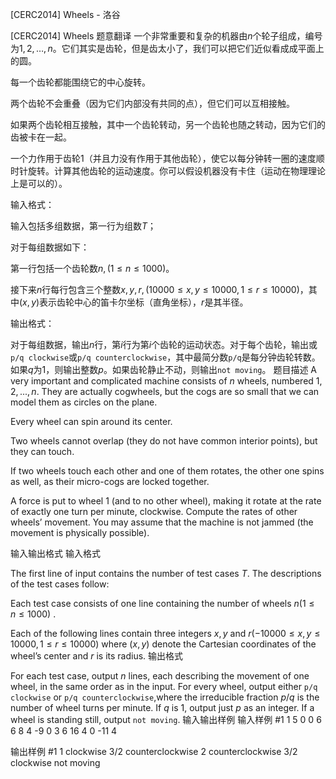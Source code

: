 



[CERC2014] Wheels - 洛谷














[CERC2014] Wheels
题意翻译
一个非常重要和复杂的机器由$n$个轮子组成，编号为$1,2,…,n$。它们其实是齿轮，但是齿太小了，我们可以把它们近似看成成平面上的圆。

每一个齿轮都能围绕它的中心旋转。

两个齿轮不会重叠（因为它们内部没有共同的点），但它们可以互相接触。

如果两个齿轮相互接触，其中一个齿轮转动，另一个齿轮也随之转动，因为它们的齿被卡在一起。

一个力作用于齿轮1（并且力没有作用于其他齿轮），使它以每分钟转一圈的速度顺时针旋转。计算其他齿轮的运动速度。你可以假设机器没有卡住（运动在物理理论上是可以的）。

输入格式：

输入包括多组数据，第一行为组数$T$；

对于每组数据如下：

第一行包括一个齿轮数$n,(1 \le n \le 1000)$。

接下来$n$行每行包含三个整数$x,y,r,(10000≤x,y≤10000,1≤r≤10000)$，其中$(x,y)$表示齿轮中心的笛卡尔坐标（直角坐标），$r$是其半径。

输出格式：

对于每组数据，输出$n$行，第$i$行为第$i$个齿轮的运动状态。对于每个齿轮，输出或`p/q clockwise`或`p/q counterclockwise`，其中最简分数`p/q`是每分钟齿轮转数。如果$q$为$1$，则输出整数$p$。如果齿轮静止不动，则输出`not moving`。 
题目描述
A very important and complicated machine consists of $n$ wheels, numbered $1, 2, . . . , n$. They are actually cogwheels, but the cogs are so small that we can model them as circles on the plane.

Every wheel can spin around its center.

Two wheels cannot overlap (they do not have common interior points), but they can touch.

If two wheels touch each other and one of them rotates, the other one spins as well, as their micro-cogs are locked together.

A force is put to wheel $1$ (and to no other wheel), making it rotate at the rate of exactly one turn per minute, clockwise. Compute the rates of other wheels’ movement. You may assume that the machine is not jammed (the movement is physically possible).

输入输出格式
输入格式

The first line of input contains the number of test cases $T$. The descriptions of the test cases follow:

Each test case consists of one line containing the number of wheels $n(1 \le n \le 1000)$ . 

Each of the following lines contain three integers $x, y$ and $r(-10 000 \le x, y \le 10 000, 1 \le r \le 10 000)$ where $(x, y)$ denote the Cartesian coordinates of the wheel’s center and $r$ is its radius.
输出格式

For each test case, output $n$ lines, each describing the movement of one wheel, in the same order as in the input. For every wheel, output either ``p/q clockwise`` or ``p/q counterclockwise``,where the irreducible fraction $p/q$ is the number of wheel turns per minute. If $q$ is $1$, output just $p$ as an integer. If a wheel is standing still, output ``not moving``.
输入输出样例
输入样例 #1
1
5
0 0 6
6 8 4
-9 0 3
6 16 4
0 -11 4

输出样例 #1
1 clockwise
3/2 counterclockwise
2 counterclockwise
3/2 clockwise
not moving







